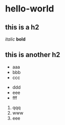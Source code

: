 # hello-world

## this is a h2
*italic*
**bold**

## this is another h2

- aaa
- bbb
- ccc

* ddd
* eee
* fff

1. qqq
1. www
1. eee
